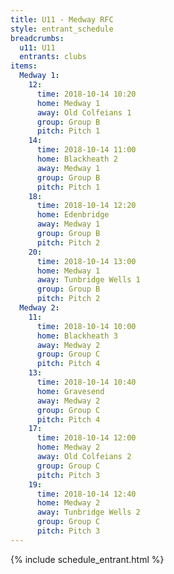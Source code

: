 ```yaml
---
title: U11 - Medway RFC
style: entrant_schedule
breadcrumbs:
  u11: U11
  entrants: clubs
items:
  Medway 1:
    12:
      time: 2018-10-14 10:20
      home: Medway 1
      away: Old Colfeians 1
      group: Group B
      pitch: Pitch 1
    14:
      time: 2018-10-14 11:00
      home: Blackheath 2
      away: Medway 1
      group: Group B
      pitch: Pitch 1
    18:
      time: 2018-10-14 12:20
      home: Edenbridge
      away: Medway 1
      group: Group B
      pitch: Pitch 2
    20:
      time: 2018-10-14 13:00
      home: Medway 1
      away: Tunbridge Wells 1
      group: Group B
      pitch: Pitch 2
  Medway 2:
    11:
      time: 2018-10-14 10:00
      home: Blackheath 3
      away: Medway 2
      group: Group C
      pitch: Pitch 4
    13:
      time: 2018-10-14 10:40
      home: Gravesend
      away: Medway 2
      group: Group C
      pitch: Pitch 4
    17:
      time: 2018-10-14 12:00
      home: Medway 2
      away: Old Colfeians 2
      group: Group C
      pitch: Pitch 3
    19:
      time: 2018-10-14 12:40
      home: Medway 2
      away: Tunbridge Wells 2
      group: Group C
      pitch: Pitch 3
---
```


{% include schedule_entrant.html %}
